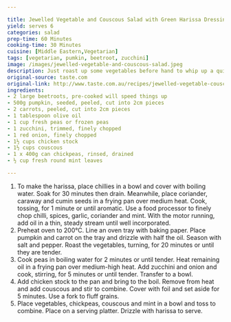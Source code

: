 ```yaml
---

title: Jewelled Vegetable and Couscous Salad with Green Harissa Dressing
yield: serves 6
categories: salad
prep-time: 60 Minutes
cooking-time: 30 Minutes
cuisine: [Middle Eastern,Vegetarian]
tags: [vegetarian, pumkin, beetroot, zucchini]
image: /images/jewelled-vegetable-and-couscous-salad.jpeg
description: Just roast up some vegetables before hand to whip up a quick and hearty salad
original-source: taste.com
original-link: http://www.taste.com.au/recipes/jewelled-vegetable-couscous-salad-green-harissa-dressing/bdace738-d0fd-4cd5-8deb-9ab53eb6c293
ingredients:
- 2 large beetroots, pre-cooked will speed things up
- 500g pumpkin, seeded, peeled, cut into 2cm pieces
- 2 carrots, peeled, cut into 2cm pieces
- 1 tablespoon olive oil
- 1 cup fresh peas or frozen peas
- 1 zucchini, trimmed, finely chopped
- 1 red onion, finely chopped
- 1½ cups chicken stock
- 1½ cups couscous
- 1 x 400g can chickpeas, rinsed, drained
- ½ cup fresh round mint leaves

---
```




1. To make the harissa, place chillies in a bowl and cover with boiling water. Soak for 30 minutes then drain. Meanwhile, place coriander, caraway and cumin seeds in a frying pan over medium heat. Cook, tossing, for 1 minute or until aromatic. Use a food processor to finely chop chilli, spices, garlic, coriander and mint. With the motor running, add oil in a thin, steady stream until well incorporated.
2. Preheat oven to 200°C. Line an oven tray with baking paper. Place pumpkin and carrot on the tray and drizzle with half the oil. Season with salt and pepper. Roast the vegetables, turning, for 20 minutes or until they are tender.
3. Cook peas in boiling water for 2 minutes or until tender. Heat remaining oil in a frying pan over medium-high heat. Add zucchini and onion and cook, stirring, for 5 minutes or until tender. Transfer to a bowl.
4. Add chicken stock to the pan and bring to the boil. Remove from heat and add couscous and stir to combine. Cover with foil and set aside for 5 minutes. Use a fork to fluff grains.
5. Place vegetables, chickpeas, couscous and mint in a bowl and toss to combine. Place on a serving platter. Drizzle with harissa to serve.
